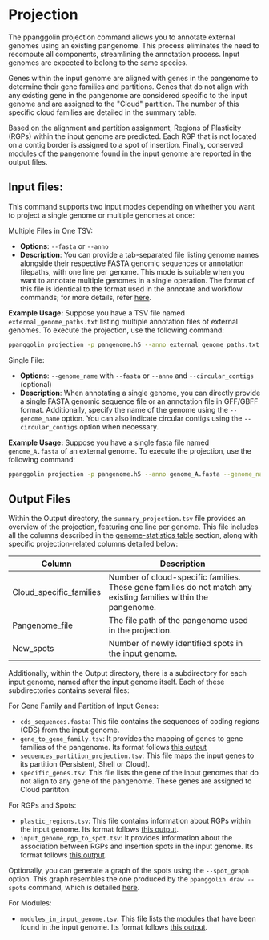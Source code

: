# Projection

The ppanggolin projection command allows you to annotate external genomes using an existing pangenome. This process eliminates the need to recompute all components, streamlining the annotation process. Input genomes are expected to belong to the same species.

Genes within the input genome are aligned with genes in the pangenome to determine their gene families and partitions. Genes that do not align with any existing gene in the pangenome are considered specific to the input genome and are assigned to the "Cloud" partition. The number of this specific cloud families are detailed in the summary table.

Based on the alignment and partition assignment, Regions of Plasticity (RGPs) within the input genome are predicted. Each RGP that is not located on a contig border is assigned to a spot of insertion. Finally, conserved modules of the pangenome found in the input genome are reported in the output files.

## Input files:

This command supports two input modes depending on whether you want to project a single genome or multiple genomes at once:

Multiple Files in One TSV:
- **Options**: `--fasta` or `--anno`
- **Description**: You can provide a tab-separated file listing genome names alongside their respective FASTA genomic sequences or annotation filepaths, with one line per genome. This mode is suitable when you want to annotate multiple genomes in a single operation. The format of this file is identical to the format used in the annotate and workflow commands; for more details, refer [here](./PangenomeAnalyses/pangenomeAnnotation.md).


**Example Usage:**
Suppose you have a TSV file named `external_genome_paths.txt` listing multiple annotation files of external genomes.  To execute the projection, use the following command:
```bash
ppanggolin projection -p pangenome.h5 --anno external_genome_paths.txt
```



Single File:
- **Options**: `--genome_name` with `--fasta` or `--anno` and `--circular_contigs` (optional)
- **Description**: When annotating a single genome, you can directly provide a single FASTA genomic sequence file or an annotation file in GFF/GBFF format. Additionally, specify the name of the genome using the `--genome_name` option. You can also indicate circular contigs using the `--circular_contigs` option when necessary.

**Example Usage:**
Suppose you have a single fasta file named `genome_A.fasta` of an external genome. To execute the projection, use the following command:
```bash
ppanggolin projection -p pangenome.h5 --anno genome_A.fasta --genome_name genome_A
```

## Output Files

Within the Output directory, the `summary_projection.tsv` file provides an overview of the projection, featuring one line per genome. This file includes all the columns described in the [genome-statistics table](./PangenomeAnalyses/pangenomeStat.md#genome-statistics-table) section, along with specific projection-related columns detailed below:

| Column                      | Description                                                                                   |
|-----------------------------|-----------------------------------------------------------------------------------------------|
| Cloud_specific_families     | Number of cloud-specific families. These gene families do not match any existing families within the pangenome. |
| Pangenome_file              | The file path of the pangenome used in the projection.                                           |
| New_spots                   | Number of newly identified spots in the input genome.                                            |



Additionally, within the Output directory, there is a subdirectory for each input genome, named after the input genome itself. Each of these subdirectories contains several files:


For Gene Family and Partition of Input Genes:

- `cds_sequences.fasta`: This file contains the sequences of coding regions (CDS) from the input genome.
- `gene_to_gene_family.tsv`: It provides the mapping of genes to gene families of the pangenome. Its format follows [this output](PangenomeAnalyses/pangenomeAnalyses.md#gene-families-to-genes-associations)
- `sequences_partition_projection.tsv`: This file maps the input genes to its partition (Persistent, Shell or Cloud).
- `specific_genes.tsv`: This file lists the gene of the input genomes that do not align to any gene of the pangenome. These genes are assigned to Cloud parititon. 

For RGPs and Spots:

- `plastic_regions.tsv`: This file contains information about RGPs within the input genome. Its format follows [this output](RGP/rgpOutputs.md#rgp-outputs).
- `input_genome_rgp_to_spot.tsv`: It provides information about the association between RGPs and insertion spots in the input genome. Its format follows [this output](RGP/rgpOutputs.md#summarize-spots).

Optionally, you can generate a graph of the spots using the `--spot_graph` option. This graph resembles the one produced by the `ppanggolin draw --spots` command, which is detailed [here](RGP/rgpOutputs.md#draw-spots).

For Modules:

- `modules_in_input_genome.tsv`: This file lists the modules that have been found in the input genome. Its format follows [this output](Modules/moduleOutputs.md#module-outputs).



